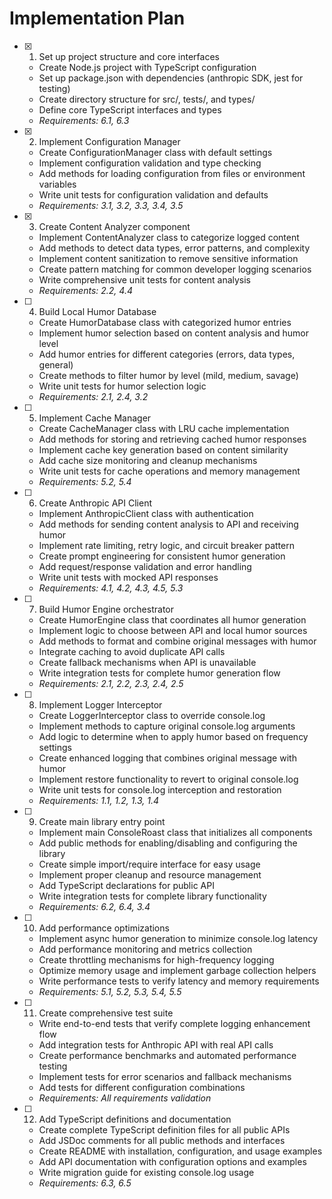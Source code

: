 # Implementation Plan

- [x] 1. Set up project structure and core interfaces

  - Create Node.js project with TypeScript configuration
  - Set up package.json with dependencies (anthropic SDK, jest for testing)
  - Create directory structure for src/, tests/, and types/
  - Define core TypeScript interfaces and types
  - _Requirements: 6.1, 6.3_

- [x] 2. Implement Configuration Manager

  - Create ConfigurationManager class with default settings
  - Implement configuration validation and type checking
  - Add methods for loading configuration from files or environment variables
  - Write unit tests for configuration validation and defaults
  - _Requirements: 3.1, 3.2, 3.3, 3.4, 3.5_

- [x] 3. Create Content Analyzer component

  - Implement ContentAnalyzer class to categorize logged content
  - Add methods to detect data types, error patterns, and complexity
  - Implement content sanitization to remove sensitive information
  - Create pattern matching for common developer logging scenarios
  - Write comprehensive unit tests for content analysis
  - _Requirements: 2.2, 4.4_

- [ ] 4. Build Local Humor Database

  - Create HumorDatabase class with categorized humor entries
  - Implement humor selection based on content analysis and humor level
  - Add humor entries for different categories (errors, data types, general)
  - Create methods to filter humor by level (mild, medium, savage)
  - Write unit tests for humor selection logic
  - _Requirements: 2.1, 2.4, 3.2_

- [ ] 5. Implement Cache Manager

  - Create CacheManager class with LRU cache implementation
  - Add methods for storing and retrieving cached humor responses
  - Implement cache key generation based on content similarity
  - Add cache size monitoring and cleanup mechanisms
  - Write unit tests for cache operations and memory management
  - _Requirements: 5.2, 5.4_

- [ ] 6. Create Anthropic API Client

  - Implement AnthropicClient class with authentication
  - Add methods for sending content analysis to API and receiving humor
  - Implement rate limiting, retry logic, and circuit breaker pattern
  - Create prompt engineering for consistent humor generation
  - Add request/response validation and error handling
  - Write unit tests with mocked API responses
  - _Requirements: 4.1, 4.2, 4.3, 4.5, 5.3_

- [ ] 7. Build Humor Engine orchestrator

  - Create HumorEngine class that coordinates all humor generation
  - Implement logic to choose between API and local humor sources
  - Add methods to format and combine original messages with humor
  - Integrate caching to avoid duplicate API calls
  - Create fallback mechanisms when API is unavailable
  - Write integration tests for complete humor generation flow
  - _Requirements: 2.1, 2.2, 2.3, 2.4, 2.5_

- [ ] 8. Implement Logger Interceptor

  - Create LoggerInterceptor class to override console.log
  - Implement methods to capture original console.log arguments
  - Add logic to determine when to apply humor based on frequency settings
  - Create enhanced logging that combines original message with humor
  - Implement restore functionality to revert to original console.log
  - Write unit tests for console.log interception and restoration
  - _Requirements: 1.1, 1.2, 1.3, 1.4_

- [ ] 9. Create main library entry point

  - Implement main ConsoleRoast class that initializes all components
  - Add public methods for enabling/disabling and configuring the library
  - Create simple import/require interface for easy usage
  - Implement proper cleanup and resource management
  - Add TypeScript declarations for public API
  - Write integration tests for complete library functionality
  - _Requirements: 6.2, 6.4, 3.4_

- [ ] 10. Add performance optimizations

  - Implement async humor generation to minimize console.log latency
  - Add performance monitoring and metrics collection
  - Create throttling mechanisms for high-frequency logging
  - Optimize memory usage and implement garbage collection helpers
  - Write performance tests to verify latency and memory requirements
  - _Requirements: 5.1, 5.2, 5.3, 5.4, 5.5_

- [ ] 11. Create comprehensive test suite

  - Write end-to-end tests that verify complete logging enhancement flow
  - Add integration tests for Anthropic API with real API calls
  - Create performance benchmarks and automated performance testing
  - Implement tests for error scenarios and fallback mechanisms
  - Add tests for different configuration combinations
  - _Requirements: All requirements validation_

- [ ] 12. Add TypeScript definitions and documentation
  - Create complete TypeScript definition files for all public APIs
  - Add JSDoc comments for all public methods and interfaces
  - Create README with installation, configuration, and usage examples
  - Add API documentation with configuration options and examples
  - Write migration guide for existing console.log usage
  - _Requirements: 6.3, 6.5_
